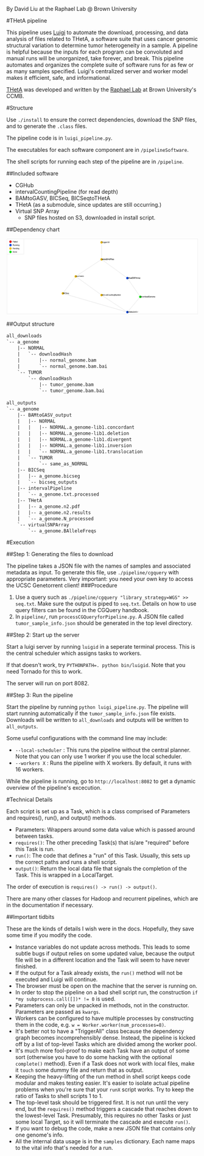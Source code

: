 By David Liu at the Raphael Lab @ Brown University

#THetA pipeline

This pipeline uses [Luigi](https://github.com/spotify/luigi) to automate the download, processing, and data analysis of files related to THetA, a software suite that uses cancer genomic structural variation to determine tumor heterogeneity in a sample. A pipeline is helpful because the inputs for each program can be convoluted and manual runs will be unorganized, take forever, and break. This pipeline automates and organizes the complete suite of software runs for as few or as many samples specified. Luigi's centralized server and worker model makes it efficient, safe, and informational.

[THetA](https://github.com/raphael-group/THetA) was developed and written by the [Raphael Lab](http://compbio.cs.brown.edu/) at Brown University's CCMB.

#Structure

Use `./install` to ensure the correct dependencies, download the SNP files, and to generate the `.class` files.

The pipeline code is in `luigi_pipeline.py`. 

The executables for each software component are in `/pipelineSoftware`.

The shell scripts for running each step of the pipeline are in `/pipeline`. 

##Included software
+ CGHub
+ intervalCountingPipeline (for read depth)
+ BAMtoGASV, BICSeq, BICSeqtoTHetA
+ THetA (as a submodule, since updates are still occurring.)
+ Virtual SNP Array
	+ SNP files hosted on S3, downloaded in install script.

##Dependency chart

![Dependency Chart](PipelineSoftware/dep_chart.png)

##Output structure

	all_downloads
	`-- a_genome
	    |-- NORMAL
	    |   `-- downloadHash
	    |       |-- normal_genome.bam
	    |       `-- normal_genome.bam.bai
	    `-- TUMOR
	        `-- downloadHash
	            |-- tumor_genome.bam
	            `-- tumor_genome.bam.bai
	            
	all_outputs
	`-- a_genome
	    |-- BAMtoGASV_output
	    |   |-- NORMAL
	    |   |   |-- NORMAL.a_genome-lib1.concordant
	    |   |   |-- NORMAL.a_genome-lib1.deletion
	    |   |   |-- NORMAL.a_genome-lib1.divergent
	    |   |   |-- NORMAL.a_genome-lib1.inversion
	    |   |   `-- NORMAL.a_genome-lib1.translocation
	    |   `-- TUMOR
	    |       `-- same_as_NORMAL
	    |-- BICSeq
	    |   |-- a_genome.bicseg
	    |   `-- bicseq_outputs
	    |-- intervalPipeline
	    |   `-- a_genome.txt.processed
	    |-- THetA
	    |   |-- a_genome.n2.pdf
	    |   |-- a_genome.n2.results
	    |   `-- a_genome.N_processed
	    `-- virtualSNPArray
	        `-- a_genome.BAlleleFreqs

#Execution

##Step 1: Generating the files to download

The pipeline takes a JSON file with the names of samples and associated metadata as input. To generate this file, use `./pipeline/cgquery` with appropriate parameters. Very important: you need your own key to access the UCSC Genetorrent client!
###Procedure
1. Use a query such as `./pipeline/cgquery "library_strategy=WGS" >> seq.txt`. Make sure the output is piped to `seq.txt`. Details on how to use query filters can be found in the CGQuery handbook.
2. In `pipeline/`, run `processCGQueryforPipeline.py`. A JSON file called `tumor_sample_info.json` should be generated in the top level directory.

##Step 2: Start up the server

Start a luigi server by running `luigid` in a seperate terminal process. This is the central scheduler which assigns tasks to workers.

If that doesn't work, try `PYTHONPATH=. python bin/luigid`. Note that you need Tornado for this to work. 

The server will run on port 8082.

##Step 3: Run the pipeline

Start the pipeline by running `python luigi_pipeline.py`. The pipeline will start running automatically if the `tumor_sample_info.json` file exists. Downloads will be written to `all_downloads` and outputs will be written to `all_outputs`. 

Some useful configurations with the command line may include:

+ `--local-scheduler` : This runs the pipeline without the central planner. Note that you can only use 1 worker if you use the local scheduler.
+ `--workers X` : Runs the pipeline with X workers. By default, it runs with 16 workers.

While the pipeline is running, go to `http://localhost:8082` to get a dynamic overview of the pipeline's excecution.

#Technical Details

Each script is set up as a Task, which is a class comprised of Parameters and requires(), run(), and output() methods. 

+ Parameters: Wrappers around some data value which is passed around between tasks.
+ `requires()`: The other preceding Task(s) that is/are "required" before this Task is run.
+ `run()`: The code that defines a "run" of this Task. Usually, this sets up the correct paths and runs a shell script.
+ `output()`: Return the local data file that signals the completion of the Task. This is wrapped in a LocalTarget.

The order of execution is `requires() -> run() -> output()`.

There are many other classes for Hadoop and recurrent pipelines, which are in the documentation if necessary.

##Important tidbits

These are the kinds of details I wish were in the docs. Hopefully, they save some time if you modify the code.

+ Instance variables do not update across methods. This leads to some subtle bugs if output relies on some updated value, because the output file will be in a different location and the Task will seem to have never finished.
+ If the output for a Task already exists, the `run()` method will not be executed and Luigi will continue.
+ The browser must be open on the machine that the server is running on.
+ In order to stop the pipeline on a bad shell script run, the construction `if *my subprocess.call([])* != 0` is used.
+ Parameters can only be unpacked in methods, not in the constructor. Parameters are passed as `kwargs`.
+ Workers can be configured to have multiple processes by constructing them in the code, e.g. `w = Worker.worker(num_processes=8)`.
+ It's better not to have a "TriggerAll" class because the dependency graph becomes incomprehensibly dense. Instead, the pipeline is kicked off by a list of top-level Tasks which are divided among the worker pool.
+ It's much more fool-proof to make each Task have an output of some sort (otherwise you have to do some hacking with the optional `complete()` method). Even if a Task does not work with local files, make it `touch` some dummy file and return that as output.
+ Keeping the heavy-lifting of the run method in shell script keeps code modular and makes testing easier. It's easier to isolate actual pipeline problems when you're sure that your `runX` script works. Try to keep the ratio of Tasks to shell scripts 1 to 1.
+ The top-level task should be triggered first. It is not run until the very end, but the `requires()` method triggers a cascade that reaches down to the lowest-level Task. Presumably, this requires no other Tasks or just some local Target, so it will terminate the cascade and execute `run()`.
+ If you want to debug the code, make a new JSON file that contains only one genome's info.
+ All the internal data usage is in the `samples` dictionary. Each name maps to the vital info that's needed for a run.
